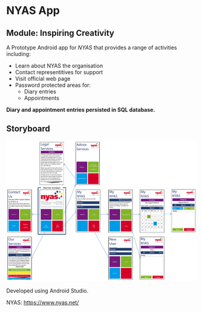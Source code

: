 # NYAS App
## Module: Inspiring Creativity

A Prototype Android app for _NYAS_ that provides a range of activities including:
* Learn about NYAS the organisation
* Contact representitives for support
* Visit official web page
* Password protected areas for:
  * Diary entries
  * Appointments
  
__Diary and appointment entries persisted in SQL database.__

## Storyboard
![alt text](https://github.com/cnicholas63/NYAS_Final/blob/master/Storyboard.png "Storyboard")

Developed using Android Studio.

NYAS: https://www.nyas.net/
